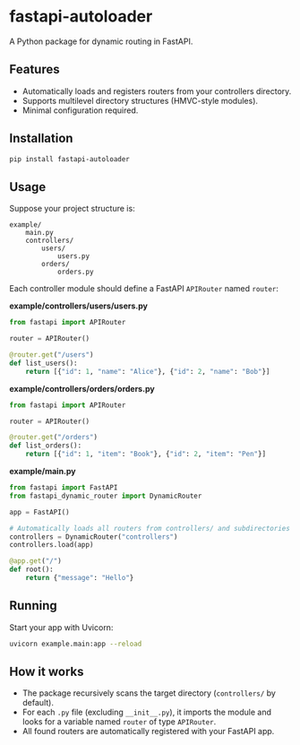 # fastapi-autoloader

A Python package for dynamic routing in FastAPI.

## Features

- Automatically loads and registers routers from your controllers directory.
- Supports multilevel directory structures (HMVC-style modules).
- Minimal configuration required.

## Installation

```sh
pip install fastapi-autoloader
```

## Usage

Suppose your project structure is:

```
example/
	main.py
	controllers/
		users/
			users.py
		orders/
			orders.py
```

Each controller module should define a FastAPI `APIRouter` named `router`:

**example/controllers/users/users.py**
```python
from fastapi import APIRouter

router = APIRouter()

@router.get("/users")
def list_users():
	return [{"id": 1, "name": "Alice"}, {"id": 2, "name": "Bob"}]
```

**example/controllers/orders/orders.py**
```python
from fastapi import APIRouter

router = APIRouter()

@router.get("/orders")
def list_orders():
	return [{"id": 1, "item": "Book"}, {"id": 2, "item": "Pen"}]
```

**example/main.py**
```python
from fastapi import FastAPI
from fastapi_dynamic_router import DynamicRouter

app = FastAPI()

# Automatically loads all routers from controllers/ and subdirectories
controllers = DynamicRouter("controllers")
controllers.load(app)

@app.get("/")
def root():
	return {"message": "Hello"}
```

## Running

Start your app with Uvicorn:

```sh
uvicorn example.main:app --reload
```

## How it works

- The package recursively scans the target directory (`controllers/` by default).
- For each `.py` file (excluding `__init__.py`), it imports the module and looks for a variable named `router` of type `APIRouter`.
- All found routers are automatically registered with your FastAPI app.
